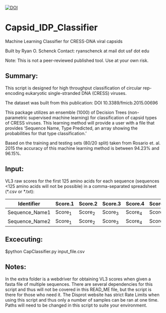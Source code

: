[![DOI](https://zenodo.org/badge/DOI/10.5281/zenodo.1408708.svg)](https://doi.org/10.5281/zenodo.1408708)

# Capsid_IDP_Classifier
Machine Learning Classifier for CRESS-DNA viral capsids

Built by Ryan O. Schenck
Contact: ryanschenck at mail dot usf dot edu

Note: This is not a peer-reviewed published tool. Use at your own risk.

## Summary:

This script is designed for high throughput classification of circular rep-encoding 
eukaryotic single-stranded DNA (CRESS) viruses.

The dataset was built from this publication: DOI 10.3389/fmicb.2015.00696

This package utilizes an ensemble (1000) of Decision Trees (non-parametric 
supervised machine learning) for classification of capsid types of CRESS viruses. 
This learning method will provide a user with a file that provides ‘Sequence Name, 
Type Predicted, an array showing the probabilities for that type classification.’

Based on the training and testing sets (80/20 split) taken from Rosario et. al. 2015 
the accuracy of this machine learning method is between 94.23% and 96.15%. 

## Input:

VL3 raw scores for  the first 125 amino acids for each sequence (sequences <125 
amino acids will not be possible) in a comma-separated spreadsheet (*.csv or *.txt):

| Identifier     | Score.1           | Score.2           | Score.3           | Score.4           | Score.n           |
| -------------- | ----------------- | ----------------- | ----------------- | ----------------- | ----------------- |
| Sequence_Name1 | Score<sub>1</sub> | Score<sub>2</sub> | Score<sub>3</sub> | Score<sub>4</sub> | Score<sub>n</sub> |
| Sequence_Name2 | Score<sub>1</sub> | Score<sub>2</sub> | Score<sub>3</sub> | Score<sub>4</sub> | Score<sub>n</sub> |

## Excecuting:

$python CapClassifier.py input_file.csv


## Notes:

In the extra folder is a webdriver for obtaining VL3 scores when given a fasta file of 
multiple sequences. There are several dependencies for this script and thus will not be 
covered in this READ_ME file, but the script is there for those who need it. The Disprot 
website has strict Rate Limits when using this script and thus only a number of samples 
can be ran at one time. Paths will need to be changed in this script to suite your
environment.
